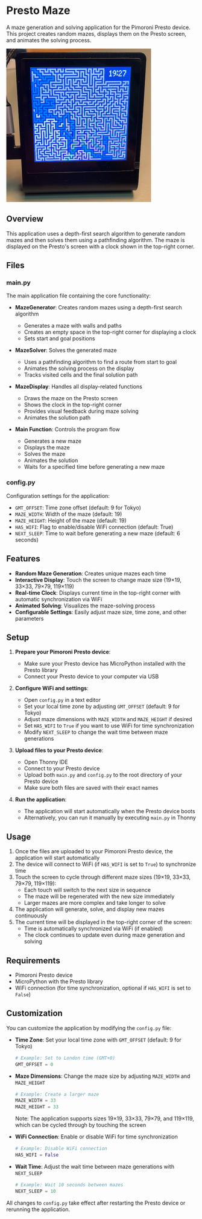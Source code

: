 # Presto Maze

A maze generation and solving application for the Pimoroni Presto device. This project creates random mazes, displays them on the Presto screen, and animates the solving process.


![demo](doc/demo.png)

## Overview

This application uses a depth-first search algorithm to generate random mazes and then solves them using a pathfinding algorithm. The maze is displayed on the Presto's screen with a clock shown in the top-right corner.

## Files

### main.py

The main application file containing the core functionality:

- **MazeGenerator**: Creates random mazes using a depth-first search algorithm
  - Generates a maze with walls and paths
  - Creates an empty space in the top-right corner for displaying a clock
  - Sets start and goal positions

- **MazeSolver**: Solves the generated maze
  - Uses a pathfinding algorithm to find a route from start to goal
  - Animates the solving process on the display
  - Tracks visited cells and the final solution path

- **MazeDisplay**: Handles all display-related functions
  - Draws the maze on the Presto screen
  - Shows the clock in the top-right corner
  - Provides visual feedback during maze solving
  - Animates the solution path

- **Main Function**: Controls the program flow
  - Generates a new maze
  - Displays the maze
  - Solves the maze
  - Animates the solution
  - Waits for a specified time before generating a new maze

### config.py

Configuration settings for the application:

- `GMT_OFFSET`: Time zone offset (default: 9 for Tokyo)
- `MAZE_WIDTH`: Width of the maze (default: 19)
- `MAZE_HEIGHT`: Height of the maze (default: 19)
- `HAS_WIFI`: Flag to enable/disable WiFi connection (default: True)
- `NEXT_SLEEP`: Time to wait before generating a new maze (default: 6 seconds)

## Features

- **Random Maze Generation**: Creates unique mazes each time
- **Interactive Display**: Touch the screen to change maze size (19×19, 33×33, 79×79, 119×119)
- **Real-time Clock**: Displays current time in the top-right corner with automatic synchronization via WiFi
- **Animated Solving**: Visualizes the maze-solving process
- **Configurable Settings**: Easily adjust maze size, time zone, and other parameters

## Setup

1. **Prepare your Pimoroni Presto device**:
   - Make sure your Presto device has MicroPython installed with the Presto library
   - Connect your Presto device to your computer via USB

2. **Configure WiFi and settings**:
   - Open `config.py` in a text editor
   - Set your local time zone by adjusting `GMT_OFFSET` (default: 9 for Tokyo)
   - Adjust maze dimensions with `MAZE_WIDTH` and `MAZE_HEIGHT` if desired
   - Set `HAS_WIFI` to `True` if you want to use WiFi for time synchronization
   - Modify `NEXT_SLEEP` to change the wait time between maze generations

3. **Upload files to your Presto device**:
   - Open Thonny IDE
   - Connect to your Presto device
   - Upload both `main.py` and `config.py` to the root directory of your Presto device
   - Make sure both files are saved with their exact names

4. **Run the application**:
   - The application will start automatically when the Presto device boots
   - Alternatively, you can run it manually by executing `main.py` in Thonny

## Usage

1. Once the files are uploaded to your Pimoroni Presto device, the application will start automatically
2. The device will connect to WiFi (if `HAS_WIFI` is set to `True`) to synchronize time
3. Touch the screen to cycle through different maze sizes (19×19, 33×33, 79×79, 119×119):
   - Each touch will switch to the next size in sequence
   - The maze will be regenerated with the new size immediately
   - Larger mazes are more complex and take longer to solve
4. The application will generate, solve, and display new mazes continuously
5. The current time will be displayed in the top-right corner of the screen:
   - Time is automatically synchronized via WiFi (if enabled)
   - The clock continues to update even during maze generation and solving

## Requirements

- Pimoroni Presto device
- MicroPython with the Presto library
- WiFi connection (for time synchronization, optional if `HAS_WIFI` is set to `False`)

## Customization

You can customize the application by modifying the `config.py` file:

- **Time Zone**: Set your local time zone with `GMT_OFFSET` (default: 9 for Tokyo)
  ```python
  # Example: Set to London time (GMT+0)
  GMT_OFFSET = 0
  ```

- **Maze Dimensions**: Change the maze size by adjusting `MAZE_WIDTH` and `MAZE_HEIGHT`
  ```python
  # Example: Create a larger maze
  MAZE_WIDTH = 33
  MAZE_HEIGHT = 33
  ```
  Note: The application supports sizes 19×19, 33×33, 79×79, and 119×119, which can be cycled through by touching the screen

- **WiFi Connection**: Enable or disable WiFi for time synchronization
  ```python
  # Example: Disable WiFi connection
  HAS_WIFI = False
  ```

- **Wait Time**: Adjust the wait time between maze generations with `NEXT_SLEEP`
  ```python
  # Example: Wait 10 seconds between mazes
  NEXT_SLEEP = 10
  ```

All changes to `config.py` take effect after restarting the Presto device or rerunning the application.